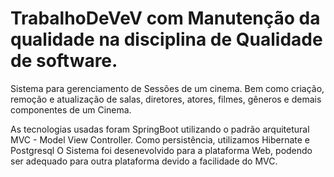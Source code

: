 # TrabalhoDeVeV com Manutenção da qualidade na disciplina de Qualidade de software.
Sistema para gerenciamento de Sessões de um cinema.
Bem como criação, remoção e atualização de salas, diretores, atores, filmes, gêneros e demais componentes de um Cinema.

As tecnologias usadas foram SpringBoot utilizando o padrão arquitetural MVC - Model View Controller. 
Como persistência, utilizamos Hibernate e Postgresql
O Sistema foi desenevolvido para a plataforma Web, podendo ser adequado para outra plataforma devido a facilidade do MVC.


